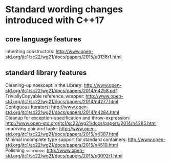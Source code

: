 # Standard wording changes introduced with C++17
## core language features
inheriting constructors: http://www.open-std.org/jtc1/sc22/wg21/docs/papers/2015/p0136r1.html  

## standard library features
Cleaning-up noexcept in the Library: http://www.open-std.org/jtc1/sc22/wg21/docs/papers/2014/n4258.pdf  
TriviallyCopyable reference_wrapper: http://www.open-std.org/jtc1/sc22/wg21/docs/papers/2014/n4277.html  
Contiguous Iterators: http://www.open-std.org/jtc1/sc22/wg21/docs/papers/2014/n4284.html  
Cleanup for exception-specification and throw-expression: http://www.open-std.org/jtc1/sc22/wg21/docs/papers/2014/n4285.html  
improving pair and tuple: http://www.open-std.org/jtc1/sc22/wg21/docs/papers/2015/n4387.html  
Minimal incomplete type support for standard containers: http://www.open-std.org/jtc1/sc22/wg21/docs/papers/2015/n4510.html  
Polishing `<chrono>`: http://www.open-std.org/jtc1/sc22/wg21/docs/papers/2015/p0092r1.html  
